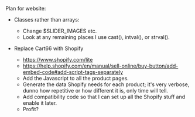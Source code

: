 Plan for website:

*   Classes rather than arrays:
    *   Change $SLIDER_IMAGES etc.
    *   Look at any remaining places I use cast(), intval(), or strval().

*   Replace Cart66 with Shopify
    *   https://www.shopify.com/lite
    *   https://help.shopify.com/en/manual/sell-online/buy-button/add-embed-code#add-script-tags-separately
    *   Add the Javascript to all the product pages.
    *   Generate the data Shopify needs for each product; it's very verbose, dunno
        how repetitive or how different it is, only time will tell.
    *   Add compatibility code so that I can set up all the Shopify stuff and enable
        it later.
    *   Profit?
